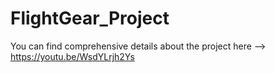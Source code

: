 # FlightGear_Project
You can find comprehensive details about the project here  -->  https://youtu.be/WsdYLrjh2Ys
